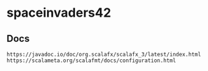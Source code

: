 # spaceinvaders42

## Docs
````
https://javadoc.io/doc/org.scalafx/scalafx_3/latest/index.html
https://scalameta.org/scalafmt/docs/configuration.html
````
